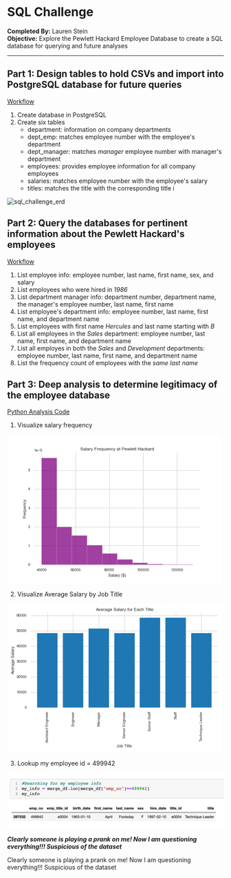 # SQL Challenge
**Completed By:** Lauren Stein\
**Objective:** Explore the Pewlett Hackard Employee Database to create a SQL database for querying and future analyses

---

## Part 1: Design tables to hold CSVs and import into PostgreSQL database for future queries
[Workflow](sql_files/PH_schema.sql)
1. Create database in PostgreSQL 
2. Create six tables
    - department: information on company departments
    - dept_emp: matches employee number with the employee's department
    - dept_manager: matches *manager* employee number with manager's department
    - employees: provides employee information for all company employees
    - salaries: matches employee number with the employee's salary
    - titles: matches the title with the corresponding title i

![sql_challenge_erd](https://user-images.githubusercontent.com/47579642/90301349-552c7580-de6d-11ea-89b7-c32f92b9107b.png)


## Part 2: Query the databases for pertinent information about the Pewlett Hackard's employees
[Workflow](sql_files/PH_query.sql)
1. List employee info: employee number, last name, first name, sex, and salary
2. List employees who were hired in *1986*
3. List department manager info: department number, department name, the manager's employee number, last name, first name
4. List employee's department info: employee number, last name, first name, and department name
5. List employees with first name *Hercules* and last name starting with *B*
6. List all employees in the *Sales* department: employee number, last name, first name, and department name
7. List all employes in both the *Sales* and *Development* departments: employee number, last name, first name, and department name
8. List the frequency count of employees with the *same last name*


## Part 3: Deep analysis to determine legitimacy of the employee database
[Python Analysis Code](sql_challenge_lms.ipynb)

1. Visualize salary frequency

<img src="images/salary_freq.png" width = 500>


2. Visualize Average Salary by Job Title

<img src="images/salary_title.png" width = 500>

3. Lookup my employee id = 499942
<img src="images/my_info.png">


_**Clearly someone is playing a prank on me! Now I am questioning everything!!! Suspicious of the dataset**_

<div class="alert alert-warning" role="alert">
Clearly someone is playing a prank on me! Now I am questioning everything!!! Suspicious of the dataset